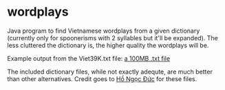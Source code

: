 # wordplays
Java program to find Vietnamese wordplays from a given dictionary (currently only for spoonerisms with 2 syllables but it'll be expanded).
The less cluttered the dictionary is, the higher quality the wordplays will be.

Example output from the Viet39K.txt file: [a 100MB .txt file](https://drive.google.com/file/d/1PubBL9Q8A8oQvGRpmCOAaOZKYUzPsKEO/view?usp=sharing)

The included dictionary files, while not exactly adequte, are much better than other alternatives. Credit goes to [Hồ Ngọc Đức](https://www.informatik.uni-leipzig.de/~duc/software/misc/wordlist.html) for these files.
